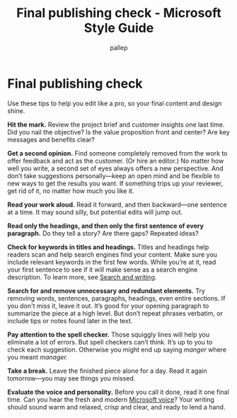 ﻿---
title: Final publishing check - Microsoft Style Guide
author: pallep
ms.author: pallep
ms.date: 1/19/2018
ms.topic: article
ms.prod: non-product-specific
---

# Final publishing check

Use these tips to help you edit like
a pro, so your final content and design shine. 

**Hit the mark.** Review the project brief and customer insights one last time. Did you nail the
objective? Is the value proposition front and center? Are key messages
and benefits clear? 

**Get a second opinion.** Find someone completely removed from the work to offer feedback and act as
the customer. (Or hire an editor.) No matter how well you write, a
second set of eyes always offers a new perspective. And
don’t take suggestions personally—keep an open mind and be flexible to
new ways to get the results you want. If something trips up your
reviewer, get rid of it, no matter how much you like it.

**Read your work aloud.** Read it forward, and then backward—one sentence at a time. It may sound silly, but potential edits will jump out.

**Read only the headings, and then only the first sentence of every paragraph.** Do they tell a story? Are there gaps? Repeated ideas?

**Check for keywords in titles and headings.** Titles and headings help readers scan and help search engines find
your content. Make sure you include relevant keywords in the first
few words. While you’re at it, read your first sentence to see if
it will make sense as a search engine description. To learn more, see [Search and writing](/style-guide/search-writing).

**Search for and remove unnecessary and redundant elements.** Try removing words, sentences, paragraphs, headings, even entire
sections. If you don't miss it, leave it out. It’s good for your opening
paragraph to summarize the piece at a high level. But don’t repeat
phrases verbatim, or include tips or notes found later in the text.

**Pay attention to the spell checker.** Those squiggly lines will help you eliminate a lot of errors. But
spell checkers can’t think. It’s up to you to check each
suggestion. Otherwise you might end up saying *manger* where you meant *manager.* 

**Take a break.** Leave the finished piece alone for a day. Read it again tomorrow—you may see things you missed. 

**Evaluate the voice and personality.** Before you call it done, read it one final time. Can you hear the fresh and modern [Microsoft voice](/style-guide/brand-voice-above-all-simple-human)? Your writing should sound warm and relaxed, crisp and clear, and ready to lend a hand.

